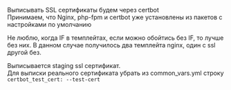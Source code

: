Выписывать SSL сертификаты будем через certbot  
Принимаем, что Nginx, php-fpm и certbot уже установлены из пакетов с настройками по умолчанию

Не люблю, когда IF в темплейтах, если можно обойтись без IF, то лучше без них. В данном случае получилось два темплейта nginx, один с ssl другой без.

Выписывается staging ssl сертификат.  
Для выписки реального сертификата убрать из common_vars.yml строку `certbot_test_cert: --test-cert`
